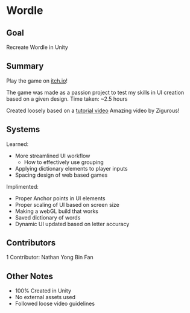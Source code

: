 # Wordle

## Goal
Recreate Wordle in Unity

## Summary
Play the game on [itch.io](https://steamedbunsstudios.itch.io/wordle-ripoff)!

The game was made as a passion project to test my skills in UI creation based on a given design.
Time taken: ~2.5 hours

Created loosely based on a [tutorial video](https://youtu.be/Tbcgqz5lM38?si=SZZVWtgDyosG6Xmi) 
Amazing video by Zigurous!

## Systems
Learned:
- More streamlined UI workflow
  - How to effectively use grouping
- Applying dictionary elements to player inputs
- Spacing design of web based games

Implimented:
- Proper Anchor points in UI elements
- Proper scaling of UI based on screen size
- Making a webGL build that works
- Saved dictionary of words
- Dynamic UI updated based on letter accuracy

## Contributors
1 Contributor: Nathan Yong Bin Fan

## Other Notes
- 100% Created in Unity
- No external assets used
- Followed loose video guidelines
